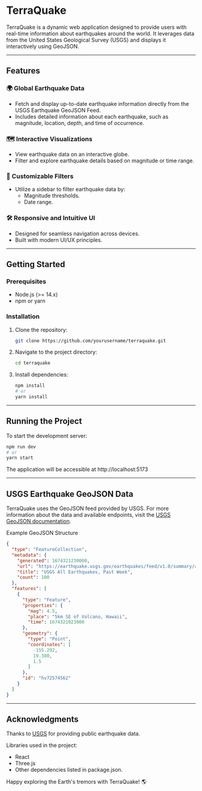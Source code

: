 # TerraQuake

TerraQuake is a dynamic web application designed to provide users with real-time information about earthquakes around the world. It leverages data from the United States Geological Survey (USGS) and displays it interactively using GeoJSON.

---
## Features

### 🌍 Global Earthquake Data

- Fetch and display up-to-date earthquake information directly from the USGS Earthquake GeoJSON Feed.
- Includes detailed information about each earthquake, such as magnitude, location, depth, and time of occurrence.

### 🗺️ Interactive Visualizations

- View earthquake data on an interactive globe.
- Filter and explore earthquake details based on magnitude or time range.

### 🧰 Customizable Filters

- Utilize a sidebar to filter earthquake data by:
  - Magnitude thresholds.
  - Date range.

### 🛠️ Responsive and Intuitive UI
- Designed for seamless navigation across devices.
- Built with modern UI/UX principles.

---
## Getting Started

### Prerequisites

- Node.js (>= 14.x)
- npm or yarn

### Installation

1. Clone the repository:
    ```bash
    git clone https://github.com/yourusername/terraquake.git
    ```

2. Navigate to the project directory:
    ```bash
    cd terraquake
    ```

3. Install dependencies:
    ```bash
    npm install
    # or
    yarn install
    ```
---
## Running the Project

To start the development server:

```bash
npm run dev
# or
yarn start
```
The application will be accessible at http://localhost:5173

---
## USGS Earthquake GeoJSON Data

TerraQuake uses the GeoJSON feed provided by USGS. For more information about the data and available endpoints, visit the [USGS GeoJSON documentation](https://earthquake.usgs.gov/earthquakes/feed/v1.0/geojson.php).

Example GeoJSON Structure
```JSON
{
  "type": "FeatureCollection",
  "metadata": {
    "generated": 1674321230000,
    "url": "https://earthquake.usgs.gov/earthquakes/feed/v1.0/summary/all_week.geojson",
    "title": "USGS All Earthquakes, Past Week",
    "count": 100
  },
  "features": [
    {
      "type": "Feature",
      "properties": {
        "mag": 4.5,
        "place": "5km SE of Volcano, Hawaii",
        "time": 1674321023000
      },
      "geometry": {
        "type": "Point",
        "coordinates": [
          -155.292,
          19.380,
          1.5
        ]
      },
      "id": "hv72574562"
    }
  ]
}
```
---
## Acknowledgments

Thanks to [USGS](https://www.usgs.gov/programs/earthquake-hazards) for providing public earthquake data.

Libraries used in the project:

- React
- Three.js
- Other dependencies listed in package.json.

Happy exploring the Earth's tremors with TerraQuake! 🌎